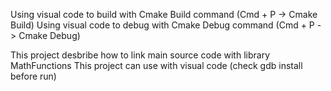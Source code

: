 Using visual code to build with Cmake Build command (Cmd + P -> Cmake Build)
Using visual code to debug with Cmake Debug command (Cmd + P -> Cmake Debug)

This project desbribe how to link main source code with library MathFunctions
This project can use with visual code (check gdb install before run)